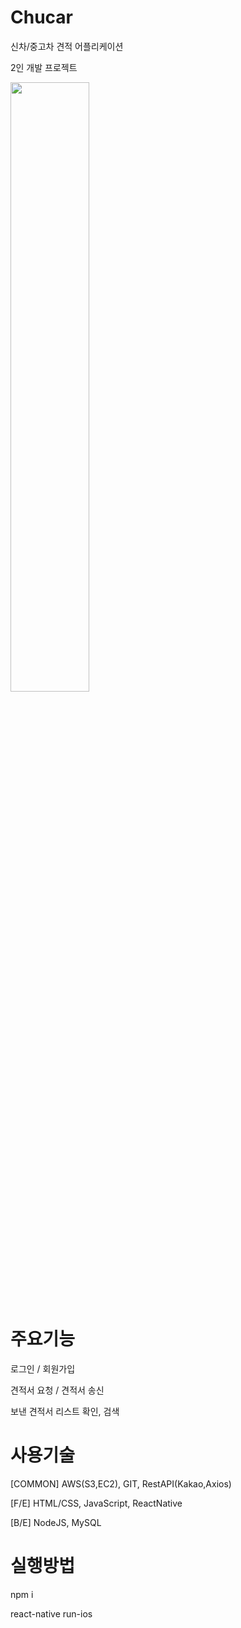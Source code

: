 # Chucar
  신차/중고차 견적 어플리케이션
  
  2인 개발 프로젝트
  
  <img width="50%" src="https://user-images.githubusercontent.com/84401963/207488429-4238dd27-87c1-4eee-9844-4308f2b3046f.png"/>

# 주요기능

  로그인 / 회원가입
  
  견적서 요청 / 견적서 송신
  
  보낸 견적서 리스트 확인, 검색

# 사용기술

[COMMON]
  AWS(S3,EC2), 
  GIT, 
  RestAPI(Kakao,Axios)

[F/E]
  HTML/CSS,
  JavaScript,
  ReactNative

[B/E]
  NodeJS,
  MySQL

# 실행방법

  npm i
  
  react-native run-ios
